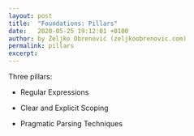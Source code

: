 ```yaml
---
layout: post
title:  "Foundations: Pillars"
date:   2020-05-25 19:12:01 +0100
author: by Željko Obrenović (zeljkoobrenovic.com)
permalink: pillars
excerpt:
---
```


Three pillars:

* Regular Expressions

* Clear and Explicit Scoping

* Pragmatic Parsing Techniques

